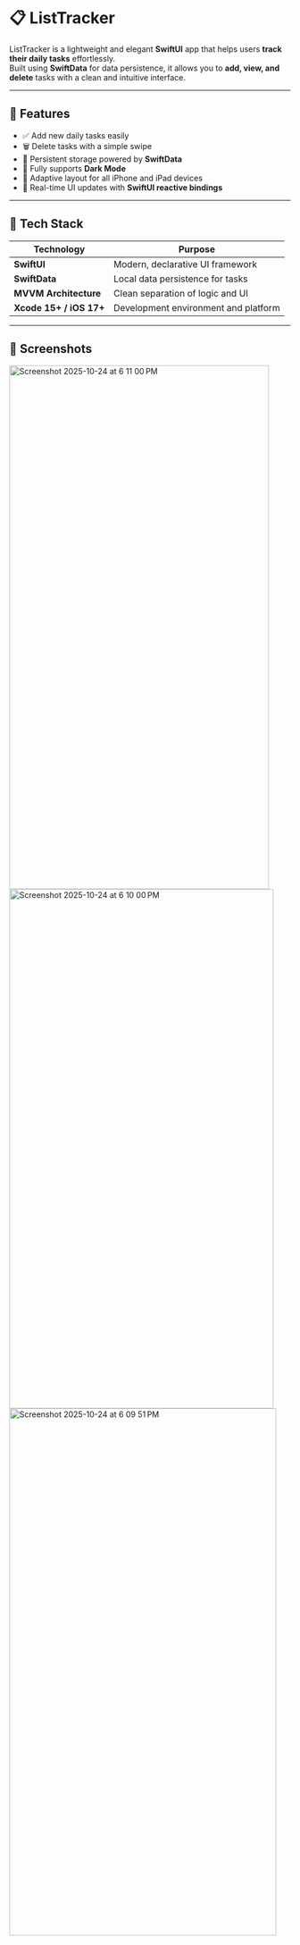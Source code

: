 # 📋 ListTracker

ListTracker is a lightweight and elegant **SwiftUI** app that helps users **track their daily tasks** effortlessly.  
Built using **SwiftData** for data persistence, it allows you to **add, view, and delete** tasks with a clean and intuitive interface.

---

## 🚀 Features

- ✅ Add new daily tasks easily  
- 🗑️ Delete tasks with a simple swipe  
- 💾 Persistent storage powered by **SwiftData**  
- 🌙 Fully supports **Dark Mode**  
- 📱 Adaptive layout for all iPhone and iPad devices  
- 🔄 Real-time UI updates with **SwiftUI reactive bindings**

---

## 🧠 Tech Stack

| Technology | Purpose |
|-------------|----------|
| **SwiftUI** | Modern, declarative UI framework |
| **SwiftData** | Local data persistence for tasks |
| **MVVM Architecture** | Clean separation of logic and UI |
| **Xcode 15+ / iOS 17+** | Development environment and platform |

---

## 📸 Screenshots
<img width="465" height="938" alt="Screenshot 2025-10-24 at 6 11 00 PM" src="https://github.com/user-attachments/assets/138369c7-3613-4dea-9627-636aef01d47c" />
<img width="473" height="930" alt="Screenshot 2025-10-24 at 6 10 00 PM" src="https://github.com/user-attachments/assets/702849a2-97d8-4011-939e-7a1ce72ca444" />
<img width="478" height="944" alt="Screenshot 2025-10-24 at 6 09 51 PM" src="https://github.com/user-attachments/assets/ccc8f0e3-42d4-43ae-ba30-d26db3bba039" />




